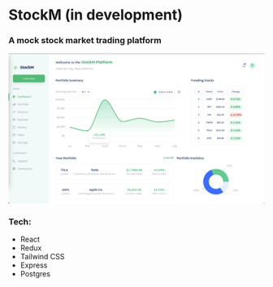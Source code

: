 # StockM (in development)

### A mock stock market trading platform

<img src="./assets/StockMDashboard.png" alt="dashboard-screenshot" />

### Tech:

<ul>
<li>React</li>
<li>Redux</li>
<li>Tailwind CSS</li>
<li>Express</li>
<li>Postgres</li>
</ul>
